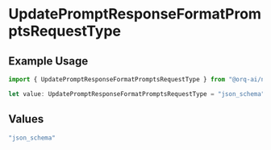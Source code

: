 # UpdatePromptResponseFormatPromptsRequestType

## Example Usage

```typescript
import { UpdatePromptResponseFormatPromptsRequestType } from "@orq-ai/node/models/operations";

let value: UpdatePromptResponseFormatPromptsRequestType = "json_schema";
```

## Values

```typescript
"json_schema"
```